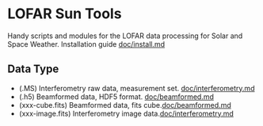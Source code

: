 # LOFAR Sun Tools

 Handy scripts and modules for the LOFAR data processing for Solar and Space Weather.
 Installation guide [doc/install.md](doc/install.md)

## Data Type

* (.MS) Interferometry raw data, measurement set. [doc/interferometry.md](doc/interferometry.md)
* (.h5) Beamformed data, HDF5 format. [doc/beamformed.md](doc/beamformed.md)
* (xxx-cube.fits) Beamformed data, fits cube.[doc/beamformed.md](doc/beamformed.md)
* (xxx-image.fits) Interferometry image data.[doc/interferometry.md](doc/interferometry.md)


